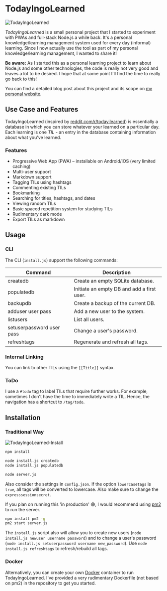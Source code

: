 # TodayIngoLearned

![TodayIngoLearned](https://user-images.githubusercontent.com/16179317/83354962-87ddcc00-a35c-11ea-9909-1e890a432ec8.png)

*TodayIngoLearned* is a small personal project that I started to experiment with PWAs and full-stack Node.js a while back. It's a personal knowledge/learning management system used for every day (informal) learning. Since I now actually use the tool as part of my personal knowledge/learning management, I wanted to share it!

**Be aware:** As I started this as a personal learning project to learn about Node.js and some other technologies, the code is really not very good and leaves a lot to be desired. I hope that at some point I'll find the time to really go back to this!

You can find a detailed blog post about this project and its scope on [my personal website](https://kleiber.me/blog/2020/05/31/today-ingo-learned-personal-learning-management-system/).

## Use Case and Features

TodayIngoLearned (inspired by [reddit.com/r/todayilearned](https://www.reddit.com/r/todayilearned/)) is essentially a database in which you can store whatever your learned on a particular day. Each learning is one *TIL* - an entry in the database containing information about what you've learned.

### Features

* Progressive Web App (PWA) – installable on Android/iOS (very limited caching)
* Multi-user support
* Markdown support
* Tagging TILs using hashtags
* Commenting existing TILs
* Bookmarking
* Searching for titles, hashtags, and dates
* Viewing random TILs
* Basic spaced repetition system for studying TILs
* Rudimentary dark mode
* Export TILs as markdown

## Usage

### CLI

The CLI (`install.js`) support the following commands:

| Command                   | Description                                |
|---------------------------|--------------------------------------------|
| createdb                  | Create an empty SQLite database.           |
| populatedb                | Initiate an empty DB and add a first user. |
| backupdb                  | Create a backup of the current DB.         |
| adduser user pass         | Add a new user to the system.              |
| listusers                 | List all users.                            |
| setuserpassword user pass | Change a user's password.                  |
| refreshtags               | Regenerate and refresh all tags.           |

### Internal Linking

You can link to other TILs using the `[[Title]]` syntax.

### ToDo

I use a `#todo` tag to label TILs that require further works. For example, sometimes I don't have the time to immediately write a TIL. Hence, the navigation has a shortcut to `/tag/todo`.

## Installation

### Traditional Way

![TodayIngoLearned-Install](https://user-images.githubusercontent.com/16179317/83356486-cf695580-a366-11ea-9b97-6f53e7b8cea1.gif)

```bash
npm install

node install.js createdb
node install.js populatedb

node server.js
```

Also consider the settings in `config.json`. If the option `lowercasetags` is `true`, all tags will be converted to lowercase. Also make sure to change the `expresssessionsecret`.

If you plan on running this 'in production' 😅, I would recommend using [pm2](https://pm2.keymetrics.io) to run the server.

```bash
npm install pm2 -g
pm2 start server.js
```

The `install.js` script also will allow you to create new users (`node install.js newuser username password`) and to change a user's password (`node install.js setuserpassword username new_password`). Use `node install.js refreshtags` to refresh/rebuild all tags.

### Docker

Alternatively, you can create your own [Docker](https://www.docker.com) container to run TodayIngoLearned. I've provided a very rudimentary Dockerfile (not based on pm2) in the repository to get you started.
